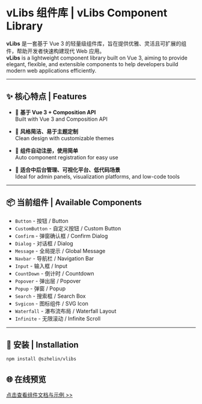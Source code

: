 # vLibs 组件库 | vLibs Component Library

**vLibs** 是一套基于 Vue 3 的轻量级组件库，旨在提供优雅、灵活且可扩展的组件，帮助开发者快速构建现代 Web 应用。  
**vLibs** is a lightweight component library built on Vue 3, aiming to provide elegant, flexible, and extensible components to help developers build modern web applications efficiently.

---

## ✨ 核心特点 | Features

- 🌿 **基于 Vue 3 + Composition API**  
  Built with Vue 3 and Composition API

- 🎨 **风格简洁、易于主题定制**  
  Clean design with customizable themes

- 🧩 **组件自动注册，使用简单**  
  Auto component registration for easy use

- 🚀 **适合中后台管理、可视化平台、低代码场景**  
  Ideal for admin panels, visualization platforms, and low-code tools

---

## 📦 当前组件 | Available Components

- `Button` - 按钮 / Button
- `CustomButton` - 自定义按钮 / Custom Button
- `Confirm` - 弹窗确认框 / Confirm Dialog
- `Dialog` - 对话框 / Dialog
- `Message` - 全局提示 / Global Message
- `Navbar` - 导航栏 / Navigation Bar
- `Input` - 输入框 / Input
- `CountDown` - 倒计时 / Countdown
- `Popover` - 弹出层 / Popover
- `Popup` - 弹窗 / Popup
- `Search` - 搜索框 / Search Box
- `Svgicon` - 图标组件 / SVG Icon
- `Waterfall` - 瀑布流布局 / Waterfall Layout
- `Infinite` - 无限滚动 / Infinite Scroll

---

## 🔧 安装 | Installation

```bash
npm install @szhelin/vlibs
```

## 🌐 在线预览

[点击查看组件文档与示例 >>](https://szhelin.github.io/vlibs/)
